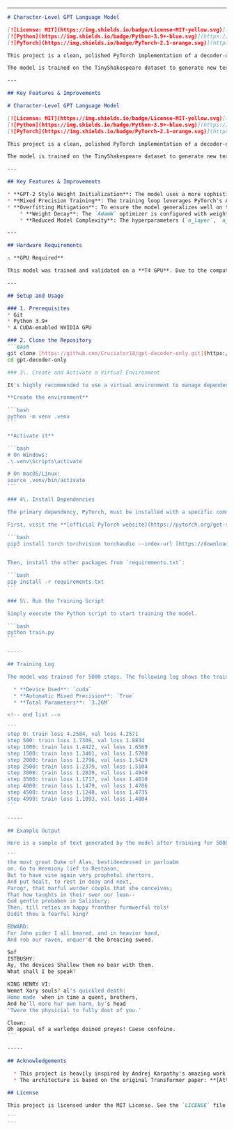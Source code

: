 

-----

````markdown
# Character-Level GPT Language Model

[![License: MIT](https://img.shields.io/badge/License-MIT-yellow.svg)](https://opensource.org/licenses/MIT)
[![Python](https://img.shields.io/badge/Python-3.9+-blue.svg)](https://www.python.org/)
[![PyTorch](https://img.shields.io/badge/PyTorch-2.1-orange.svg)](https://pytorch.org/)

This project is a clean, polished PyTorch implementation of a decoder-only Transformer (GPT-style model), designed for character-level text generation. The architecture is based on the groundbreaking "Attention Is All You Need" paper and inspired by Andrej Karpathy's nanoGPT project.

The model is trained on the TinyShakespeare dataset to generate new text in the style of Shakespeare.

---

## Key Features & Improvements

# Character-Level GPT Language Model

[![License: MIT](https://img.shields.io/badge/License-MIT-yellow.svg)](https://opensource.org/licenses/MIT)
[![Python](https://img.shields.io/badge/Python-3.9+-blue.svg)](https://www.python.org/)
[![PyTorch](https://img.shields.io/badge/PyTorch-2.1-orange.svg)](https://pytorch.org/)

This project is a clean, polished PyTorch implementation of a decoder-only Transformer (GPT-style model), designed for character-level text generation. The architecture is based on the groundbreaking "Attention Is All You Need" paper and inspired by Andrej Karpathy's nanoGPT project.

The model is trained on the TinyShakespeare dataset to generate new text in the style of Shakespeare.

---

## Key Features & Improvements

* **GPT-2 Style Weight Initialization**: The model uses a more sophisticated initialization scheme where the weights of residual projection layers are scaled down. This is crucial for stabilizing training in deeper networks by ensuring a clean gradient flow from the start.
* **Mixed Precision Training**: The training loop leverages PyTorch's Automatic Mixed Precision (`torch.amp`). This boosts performance by using `float16` for certain operations, which significantly speeds up computation on modern GPUs with Tensor Cores and reduces memory footprint.
* **Overfitting Mitigation**: To ensure the model generalizes well on the small TinyShakespeare dataset, several regularization techniques have been implemented:
    * **Weight Decay**: The `AdamW` optimizer is configured with weight decay to prevent model weights from growing too large.
    * **Reduced Model Complexity**: The hyperparameters (`n_layer`, `n_embd`, `n_head`) have been carefully chosen to create a smaller model with ~3.26M parameters, reducing its capacity to simply memorize the training data.

---

## Hardware Requirements

⚠️ **GPU Required**

This model was trained and validated on a **T4 GPU**. Due to the computational intensity of Transformer models, training on a CPU is **not recommended** as it will be extremely slow. A CUDA-enabled GPU is required for reasonable training times.

---

## Setup and Usage

### 1. Prerequisites
* Git
* Python 3.9+
* A CUDA-enabled NVIDIA GPU

### 2. Clone the Repository
```bash
git clone [https://github.com/Cruciator18/gpt-decoder-only.git](https://github.com/Cruciator18/gpt-decoder-only.git)
cd gpt-decoder-only

### 3\. Create and Activate a Virtual Environment

It's highly recommended to use a virtual environment to manage dependencies.

**Create the environment**

```bash
python -m venv .venv
```

**Activate it**

```bash
# On Windows:
.\.venv\Scripts\activate

# On macOS/Linux:
source .venv/bin/activate
```

### 4\. Install Dependencies

The primary dependency, PyTorch, must be installed with a specific command to ensure CUDA compatibility.

First, visit the **[official PyTorch website](https://pytorch.org/get-started/locally/)** to get the correct command for your system. For example, for CUDA 12.1:

```bash
pip3 install torch torchvision torchaudio --index-url [https://download.pytorch.org/whl/cu121](https://download.pytorch.org/whl/cu121)
```

Then, install the other packages from `requirements.txt`:

```bash
pip install -r requirements.txt
```

### 5\. Run the Training Script

Simply execute the Python script to start training the model.

```bash
python train.py
```

-----

## Training Log

The model was trained for 5000 steps. The following log shows the training and validation loss at various checkpoints.

  * **Device Used**: `cuda`
  * **Automatic Mixed Precision**: `True`
  * **Total Parameters**: `3.26M`

<!-- end list -->

```
step 0: train loss 4.2584, val loss 4.2571
step 500: train loss 1.7309, val loss 1.8834
step 1000: train loss 1.4422, val loss 1.6569
step 1500: train loss 1.3401, val loss 1.5700
step 2000: train loss 1.2796, val loss 1.5429
step 2500: train loss 1.2379, val loss 1.5104
step 3000: train loss 1.2039, val loss 1.4940
step 3500: train loss 1.1717, val loss 1.4819
step 4000: train loss 1.1479, val loss 1.4786
step 4500: train loss 1.1240, val loss 1.4735
step 4999: train loss 1.1093, val loss 1.4804
```

-----

## Example Output

Here is a sample of text generated by the model after training for 5000 steps:

```
the most great Duke of Alas, bestideedessed in parloabm
on. Go to Hermiony lief to Restason,
But to have vise again very prophetul shertors,
And put healt, to rest in deay and next,
Parogr, that marful wurder coupls that she conceives;
That how taughts in their swer our lean--
God gentle probaben in Salisbury;
Then, till reties an happy franther furmwerful tols!
Didst thou a fearful king?

EDWARD:
For John pider I all beared, and in heavior hand,
And rob our raven, unquer'd the breacing sweed.

Sof
ISTBUSHY:
Ay, the devices Shallow them no bear with them.
What shall I be speak?

KING HENRY VI:
Wemet Xary souls? al's quickled death:
Home made 'when in time a quent, brothers,
And he'll more hur own harm, by's head
'Twere the physicial to fully dost of you.'

Clown:
Oh appeal of a warledge doined preyes! Caese confoine.
```

-----

## Acknowledgements

  * This project is heavily inspired by Andrej Karpathy's amazing work on **[nanoGPT](https://github.com/karpathy/nanoGPT)**.
  * The architecture is based on the original Transformer paper: **[Attention Is All You Need](https://arxiv.org/abs/1706.03762)**.

## License

This project is licensed under the MIT License. See the `LICENSE` file for details.

```
```

